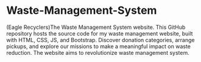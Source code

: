 # Waste-Management-System
(Eagle Recyclers)The Waste Management System website. This GitHub repository hosts the source code for my waste management website, built with HTML, CSS, JS, and Bootstrap. Discover donation categories, arrange pickups, and explore our missions to make a meaningful impact on waste reduction. The website aims to revolutionize waste management system.
